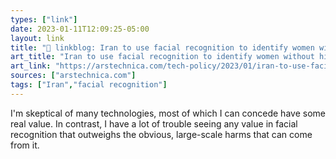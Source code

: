 ```yaml
---
types: ["link"]
date: 2023-01-11T12:09:25-05:00
layout: link
title: "🔗 linkblog: Iran to use facial recognition to identify women without hijabs | Ars Technica'"
art_title: "Iran to use facial recognition to identify women without hijabs | Ars Technica"
art_link: "https://arstechnica.com/tech-policy/2023/01/iran-to-use-facial-recognition-to-identify-women-without-hijabs/"
sources: ["arstechnica.com"]
tags: ["Iran","facial recognition"]
---
```

I'm skeptical of many technologies, most of which I can concede have some real value. In contrast, I have a lot of trouble seeing any value in facial recognition that outweighs the obvious, large-scale harms that can come from it.
 
